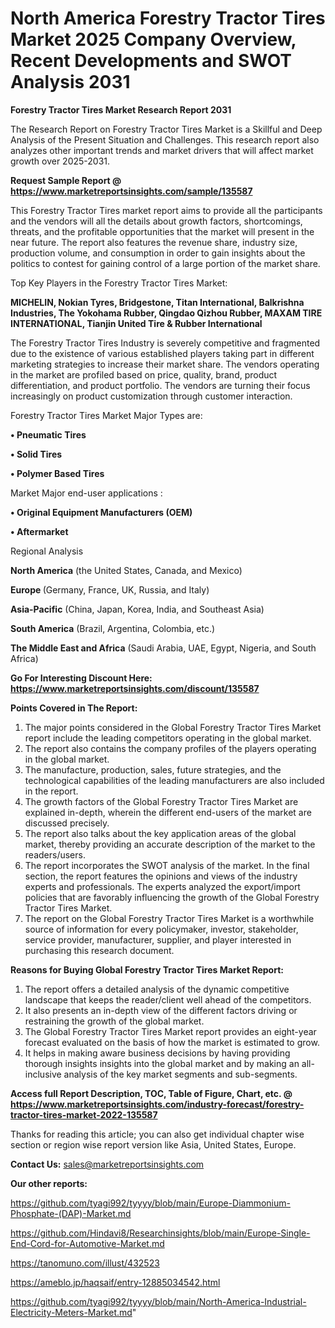 # North America Forestry Tractor Tires Market 2025 Company Overview, Recent Developments and SWOT Analysis 2031

<strong>Forestry Tractor Tires Market Research Report 2031</strong>

The Research Report on Forestry Tractor Tires Market is a Skillful and Deep Analysis of the Present Situation and Challenges. This research report also analyzes other important trends and market drivers that will affect market growth over 2025-2031.

<strong>Request Sample Report @ <a href=https://www.marketreportsinsights.com/sample/135587>https://www.marketreportsinsights.com/sample/135587</a></strong>

This Forestry Tractor Tires market report aims to provide all the participants and the vendors will all the details about growth factors, shortcomings, threats, and the profitable opportunities that the market will present in the near future. The report also features the revenue share, industry size, production volume, and consumption in order to gain insights about the politics to contest for gaining control of a large portion of the market share.

Top Key Players in the Forestry Tractor Tires Market:

<strong>MICHELIN, Nokian Tyres, Bridgestone, Titan International, Balkrishna Industries, The Yokohama Rubber, Qingdao Qizhou Rubber, MAXAM TIRE INTERNATIONAL, Tianjin United Tire & Rubber International</strong>

The Forestry Tractor Tires Industry is severely competitive and fragmented due to the existence of various established players taking part in different marketing strategies to increase their market share. The vendors operating in the market are profiled based on price, quality, brand, product differentiation, and product portfolio. The vendors are turning their focus increasingly on product customization through customer interaction.

Forestry Tractor Tires Market Major Types are:

<strong>• Pneumatic Tires

• Solid Tires

• Polymer Based Tires</strong>

Market Major end-user applications :

<strong>• Original Equipment Manufacturers (OEM)

• Aftermarket</strong>

Regional Analysis

</u><strong><b>North America</b></strong> (the United States, Canada, and Mexico)

<strong><b>Europe </b></strong>(Germany, France, UK, Russia, and Italy)

<strong><b>Asia-Pacific</b></strong> (China, Japan, Korea, India, and Southeast Asia)

<strong><b>South America</b></strong> (Brazil, Argentina, Colombia, etc.)

<strong><b>The Middle East and Africa</b></strong> (Saudi Arabia, UAE, Egypt, Nigeria, and South Africa)

<strong>Go For Interesting Discount Here: <a href=https://www.marketreportsinsights.com/discount/135587>https://www.marketreportsinsights.com/discount/135587</a></strong>

<strong>Points Covered in The Report:</strong>
<ol>
  <li>The major points considered in the Global Forestry Tractor Tires Market report include the leading competitors operating in the global market.</li>
  <li>The report also contains the company profiles of the players operating in the global market.</li>
  <li>The manufacture, production, sales, future strategies, and the technological capabilities of the leading manufacturers are also included in the report.</li>
  <li>The growth factors of the Global Forestry Tractor Tires Market are explained in-depth, wherein the different end-users of the market are discussed precisely.</li>
  <li>The report also talks about the key application areas of the global market, thereby providing an accurate description of the market to the readers/users.</li>
  <li>The report incorporates the SWOT analysis of the market. In the final section, the report features the opinions and views of the industry experts and professionals. The experts analyzed the export/import policies that are favorably influencing the growth of the Global Forestry Tractor Tires Market.</li>
  <li>The report on the Global Forestry Tractor Tires Market is a worthwhile source of information for every policymaker, investor, stakeholder, service provider, manufacturer, supplier, and player interested in purchasing this research document.</li>
</ol>
<strong>Reasons for Buying Global Forestry Tractor Tires Market Report:</strong>

<ol>
  <li>The report offers a detailed analysis of the dynamic competitive landscape that keeps the reader/client well ahead of the competitors.</li>
  <li>It also presents an in-depth view of the different factors driving or restraining the growth of the global market.</li>
  <li>The Global Forestry Tractor Tires Market report provides an eight-year forecast evaluated on the basis of how the market is estimated to grow.</li>
  <li>It helps in making aware business decisions by having providing thorough insights insights into the global market and by making an all-inclusive analysis of the key market segments and sub-segments.</li>
</ol>
<strong>Access full Report Description, TOC, Table of Figure, Chart, etc. @ <a href=https://www.marketreportsinsights.com/industry-forecast/forestry-tractor-tires-market-2022-135587>https://www.marketreportsinsights.com/industry-forecast/forestry-tractor-tires-market-2022-135587</a></strong>


Thanks for reading this article; you can also get individual chapter wise section or region wise report version like Asia, United States, Europe.

<strong>Contact Us:</strong>
sales@marketreportsinsights.com

<strong>Our other reports:</strong>

<a href=https://github.com/tyagi992/tyyyy/blob/main/Europe-Diammonium-Phosphate-(DAP)-Market.md>https://github.com/tyagi992/tyyyy/blob/main/Europe-Diammonium-Phosphate-(DAP)-Market.md</a>

<a href=https://github.com/Hindavi8/Researchinsights/blob/main/Europe-Single-End-Cord-for-Automotive-Market.md>https://github.com/Hindavi8/Researchinsights/blob/main/Europe-Single-End-Cord-for-Automotive-Market.md</a>

<a href=https://tanomuno.com/illust/432523>https://tanomuno.com/illust/432523</a>

<a href=https://ameblo.jp/haqsaif/entry-12885034542.html>https://ameblo.jp/haqsaif/entry-12885034542.html</a>

<a href=https://github.com/tyagi992/tyyyy/blob/main/North-America-Industrial-Electricity-Meters-Market.md>https://github.com/tyagi992/tyyyy/blob/main/North-America-Industrial-Electricity-Meters-Market.md</a>"
